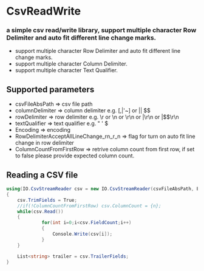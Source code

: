 # CsvReadWrite
### a simple csv read/write library, support multiple character Row Delimiter and auto fit different line change marks.
* support multiple character Row Delimiter and auto fit different line change marks.
* support multiple character Column Delimiter.
* support multiple character Text Qualifier.

## Supported parameters
* csvFileAbsPath  => csv file path
* columnDelimiter => column delimiter e.g. [,|'~] or ||  $$
* rowDelimiter    => row delimiter e.g. \r or \n or \r\n or |\r\n or |$$\r\n
* textQualifier   => text qualifier e.g. " ' $
* Encoding        => encoding
* RowDelimiterAcceptAllLineChange_rn_r_n => flag for turn on auto fit line change in row delimiter
* ColumnCountFromFirstRow => retrive column count from first row, if set to false please provide expected column count.

## Reading a CSV file
```c#
using(IO.CsvStreamReader csv = new IO.CsvStreamReader(csvFileAbsPath, Encoding, ColumnDelimiter, RowDelimiter, TextQualifier, RowDelimiterAcceptAllLineChange_rn_r_n, ColumnCountFromFirstRow, TrailerFieldsCount))
{
    csv.TrimFields = True;
    //if(!ColumnCountFromFirstRow) csv.ColumnCount = {n};
    while(csv.Read())
    {
             for(int i=0;i<csv.FieldCount;i++)
             {
                 Console.Write(csv[i]);
             }
    }

    List<string> trailer = csv.TrailerFields;
}
```
